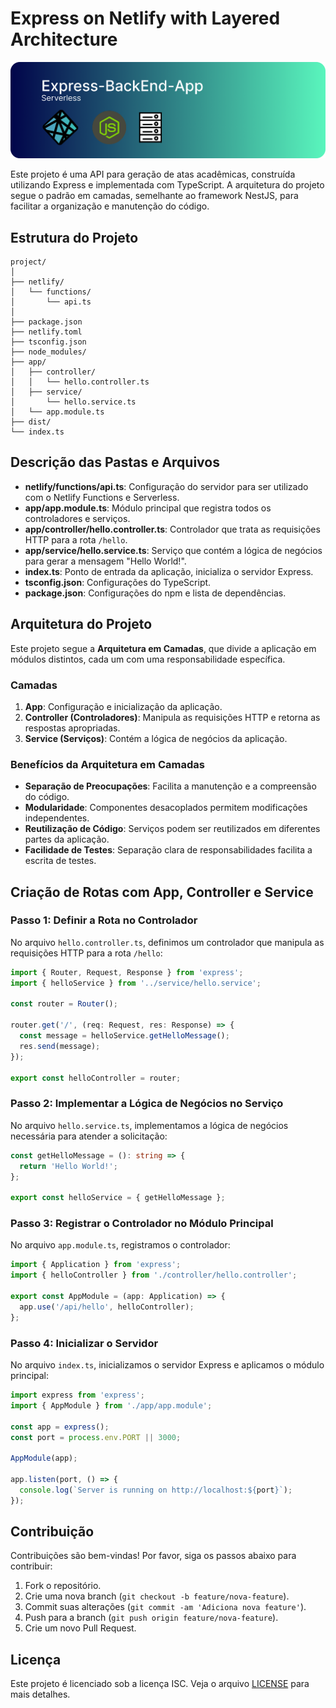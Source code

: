 
# Express on Netlify with Layered Architecture

![img](https://github.com/marco0antonio0/About-express-netlify/raw/main/imageReadme/imageREADME.png)

Este projeto é uma API para geração de atas acadêmicas, construída utilizando Express e implementada com TypeScript. A arquitetura do projeto segue o padrão em camadas, semelhante ao framework NestJS, para facilitar a organização e manutenção do código.

## Estrutura do Projeto

```plaintext
project/
│
├── netlify/
│   └── functions/
│       └── api.ts
│
├── package.json
├── netlify.toml
├── tsconfig.json
├── node_modules/
├── app/
│   ├── controller/
│   │   └── hello.controller.ts
│   ├── service/
│       └── hello.service.ts
│   └── app.module.ts
├── dist/
└── index.ts
```

## Descrição das Pastas e Arquivos

- **netlify/functions/api.ts**: Configuração do servidor para ser utilizado com o Netlify Functions e Serverless.
- **app/app.module.ts**: Módulo principal que registra todos os controladores e serviços.
- **app/controller/hello.controller.ts**: Controlador que trata as requisições HTTP para a rota `/hello`.
- **app/service/hello.service.ts**: Serviço que contém a lógica de negócios para gerar a mensagem "Hello World!".
- **index.ts**: Ponto de entrada da aplicação, inicializa o servidor Express.
- **tsconfig.json**: Configurações do TypeScript.
- **package.json**: Configurações do npm e lista de dependências.

## Arquitetura do Projeto

Este projeto segue a **Arquitetura em Camadas**, que divide a aplicação em módulos distintos, cada um com uma responsabilidade específica.

### Camadas

1. **App**: Configuração e inicialização da aplicação.
2. **Controller (Controladores)**: Manipula as requisições HTTP e retorna as respostas apropriadas.
3. **Service (Serviços)**: Contém a lógica de negócios da aplicação.

### Benefícios da Arquitetura em Camadas

- **Separação de Preocupações**: Facilita a manutenção e a compreensão do código.
- **Modularidade**: Componentes desacoplados permitem modificações independentes.
- **Reutilização de Código**: Serviços podem ser reutilizados em diferentes partes da aplicação.
- **Facilidade de Testes**: Separação clara de responsabilidades facilita a escrita de testes.

## Criação de Rotas com App, Controller e Service

### Passo 1: Definir a Rota no Controlador

No arquivo `hello.controller.ts`, definimos um controlador que manipula as requisições HTTP para a rota `/hello`:

```typescript
import { Router, Request, Response } from 'express';
import { helloService } from '../service/hello.service';

const router = Router();

router.get('/', (req: Request, res: Response) => {
  const message = helloService.getHelloMessage();
  res.send(message);
});

export const helloController = router;
```

### Passo 2: Implementar a Lógica de Negócios no Serviço

No arquivo `hello.service.ts`, implementamos a lógica de negócios necessária para atender a solicitação:

```typescript
const getHelloMessage = (): string => {
  return 'Hello World!';
};

export const helloService = { getHelloMessage };
```

### Passo 3: Registrar o Controlador no Módulo Principal

No arquivo `app.module.ts`, registramos o controlador:

```typescript
import { Application } from 'express';
import { helloController } from './controller/hello.controller';

export const AppModule = (app: Application) => {
  app.use('/api/hello', helloController);
};
```

### Passo 4: Inicializar o Servidor

No arquivo `index.ts`, inicializamos o servidor Express e aplicamos o módulo principal:

```typescript
import express from 'express';
import { AppModule } from './app/app.module';

const app = express();
const port = process.env.PORT || 3000;

AppModule(app);

app.listen(port, () => {
  console.log(`Server is running on http://localhost:${port}`);
});
```

## Contribuição

Contribuições são bem-vindas! Por favor, siga os passos abaixo para contribuir:

1. Fork o repositório.
2. Crie uma nova branch (`git checkout -b feature/nova-feature`).
3. Commit suas alterações (`git commit -am 'Adiciona nova feature'`).
4. Push para a branch (`git push origin feature/nova-feature`).
5. Crie um novo Pull Request.

## Licença

Este projeto é licenciado sob a licença ISC. Veja o arquivo [LICENSE](LICENSE) para mais detalhes.
